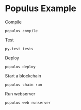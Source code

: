 # Populus Example

Compile
```
populus compile
```

Test
```
py.test tests
```

Deploy
```
populus deploy
```

Start a blockchain
```
populus chain run
```

Run webserver
```
populus web runserver
```